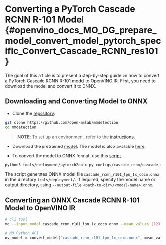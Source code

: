 # Converting a PyTorch Cascade RCNN R-101 Model {#openvino_docs_MO_DG_prepare_model_convert_model_pytorch_specific_Convert_Cascade_RCNN_res101}

The goal of this article is to present a step-by-step guide on how to convert a PyTorch Cascade RCNN R-101 model to OpenVINO IR. First, you need to download the model and convert it to ONNX.

## Downloading and Converting Model to ONNX

* Clone the [repository](https://github.com/open-mmlab/mmdetection):

```bash
git clone https://github.com/open-mmlab/mmdetection
cd mmdetection
```

> **NOTE**: To set up an environment, refer to the [instructions](https://github.com/open-mmlab/mmdetection/blob/master/docs/en/get_started.md#installation).

* Download the pretrained [model](https://download.openmmlab.com/mmdetection/v2.0/cascade_rcnn/cascade_rcnn_r101_fpn_1x_coco/cascade_rcnn_r101_fpn_1x_coco_20200317-0b6a2fbf.pth). The model is also available [here](https://github.com/open-mmlab/mmdetection/blob/master/configs/cascade_rcnn/README.md).

* To convert the model to ONNX format, use this [script](https://github.com/open-mmlab/mmdetection/blob/master/tools/deployment/pytorch2onnx.py).

```bash
python3 tools/deployment/pytorch2onnx.py configs/cascade_rcnn/cascade_rcnn_r101_fpn_1x_coco.py cascade_rcnn_r101_fpn_1x_coco_20200317-0b6a2fbf.pth --output-file cascade_rcnn_r101_fpn_1x_coco.onnx
```

The script generates ONNX model file `cascade_rcnn_r101_fpn_1x_coco.onnx` in the directory `tools/deployment/`. If required, specify the model name or output directory, using `--output-file <path-to-dir>/<model-name>.onnx`.

## Converting an ONNX Cascade RCNN R-101 Model to OpenVINO IR

```bash
# cli tool 
mo --input_model cascade_rcnn_r101_fpn_1x_coco.onnx --mean_values [123.675,116.28,103.53] --scale_values [58.395,57.12,57.375]

# MO Python API
ov_model = convert_model("cascade_rcnn_r101_fpn_1x_coco.onnx", mean_values=[123.675,116.28,103.53], scale_values=[58.395,57.12,57.375])
```
